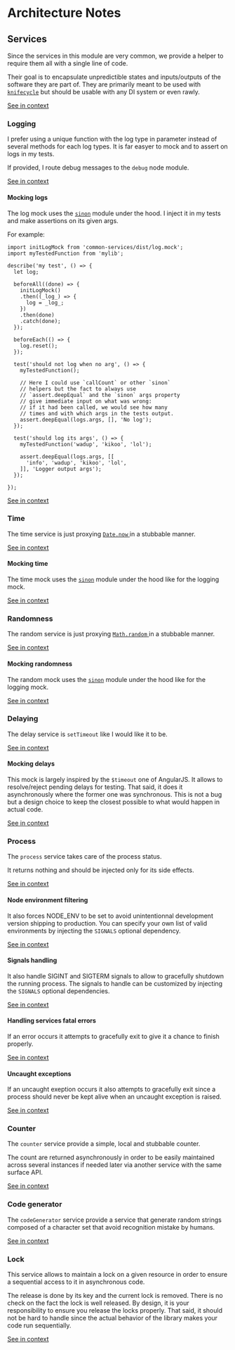 [//]: # ( )
[//]: # (This file is automatically generated by the `jsarch`)
[//]: # (module. Do not change it elsewhere, changes would)
[//]: # (be overriden.)
[//]: # ( )
# Architecture Notes



## Services

Since the services in this module are very common, we
 provide a helper to require them all with a single
 line of code.

Their goal is to encapsulate unpredictible states and
 inputs/outputs of the software they are part of. They
 are primarily meant to be used with
 [`knifecycle`](https://github.com/nfroidure/knifecycle)
 but should be usable with any DI system or even rawly.

[See in context](./src/index.ts#L1-L12)



### Logging

I prefer using a unique function with the log type
 in parameter instead of several methods for each
 log types. It is far easyer to mock and to assert
 on logs in my tests.

If provided, I route debug messages to the `debug`
 node module.

[See in context](./src/log.ts#L39-L49)



#### Mocking logs

The log mock uses the
 [`sinon`](https://github.com/sinonjs/sinon/)
 module under the hood. I inject it in my tests
 and make assertions on its given args.

For example:
```js1
import initLogMock from 'common-services/dist/log.mock';
import myTestedFunction from 'mylib';

describe('my test', () => {
  let log;

  beforeAll((done) => {
    initLogMock()
    .then((_log_) => {
      log = _log_;
    })
    .then(done)
    .catch(done);
  });

  beforeEach(() => {
    log.reset();
  });

  test('should not log when no arg', () => {
    myTestedFunction();

    // Here I could use `callCount` or other `sinon`
    // helpers but the fact to always use
    // `assert.deepEqual` and the `sinon` args property
    // give immediate input on what was wrong:
    // if it had been called, we would see how many
    // times and with which args in the tests output.
    assert.deepEqual(logs.args, [], 'No log');
  });

  test('should log its args', () => {
    myTestedFunction('wadup', 'kikoo', 'lol');

    assert.deepEqual(logs.args, [[
      'info', 'wadup', 'kikoo', 'lol',
    ]], 'Logger output args');
  });

});
```

[See in context](./src/log.mock.ts#L5-L55)



### Time

The time service is just proxying [`Date.now`
](https://developer.mozilla.org/docs/Web/JavaScript/Reference/Global_Objects/Date/now)
 in a stubbable manner.

[See in context](./src/time.ts#L10-L15)



#### Mocking time

The time mock uses the [`sinon`](https://github.com/sinonjs/sinon/)
 module under the hood like for the logging mock.

[See in context](./src/time.mock.ts#L6-L10)



### Randomness

The random service is just proxying [`Math.random`
](https://developer.mozilla.org/docs/Web/JavaScript/Reference/Global_Objects/Math/random)
 in a stubbable manner.

[See in context](./src/random.ts#L10-L15)



#### Mocking randomness

The random mock uses the [`sinon`](https://github.com/sinonjs/sinon/)
 module under the hood like for the logging mock.

[See in context](./src/random.mock.ts#L5-L9)



### Delaying

The delay service is `setTimeout` like I would like it
 to be.

[See in context](./src/delay.ts#L16-L20)



#### Mocking delays

This mock is largely inspired by the `$timeout` one of
 AngularJS. It allows to resolve/reject pending delays
 for testing. That said, it does it asynchronously
 where the former one was synchronous. This is not a
 bug but a design choice to keep the closest possible
 to what would happen in actual code.

[See in context](./src/delay.mock.ts#L6-L14)



### Process

The `process` service takes care of the process status.

It returns nothing and should be injected only for its
 side effects.

[See in context](./src/process.ts#L25-L30)



#### Node environment filtering

It also forces NODE_ENV to be set to avoid unintentionnal
 development version shipping to production. You can specify
 your own list of valid environments by injecting the
 `SIGNALS` optional dependency.

[See in context](./src/process.ts#L61-L67)



#### Signals handling

It also handle SIGINT and SIGTERM signals to allow to
 gracefully shutdown the running process. The signals
 to handle can be customized by injecting the `SIGNALS`
 optional dependencies.

[See in context](./src/process.ts#L77-L83)



#### Handling services fatal errors

If an error occurs it attempts to gracefully exit
to give it a chance to finish properly.

[See in context](./src/process.ts#L88-L92)



#### Uncaught exceptions

If an uncaught exeption occurs it also attempts to
 gracefully exit since a process should never be kept
 alive when an uncaught exception is raised.

[See in context](./src/process.ts#L99-L104)



### Counter

The `counter` service provide a simple, local and
 stubbable counter.

The count are returned asynchronously in order
 to be easily maintained across several instances
 if needed later via another service with the same
 surface API.

[See in context](./src/counter.ts#L21-L30)



### Code generator

The `codeGenerator` service provide a service
 that generate random strings composed of
 a character set that avoid recognition
 mistake by humans.

[See in context](./src/codeGenerator.ts#L18-L24)



### Lock

This service allows to maintain a lock on a given resource in order
 to ensure a sequential access to it in asynchronous code.

The release is done by its key and the current lock is removed. There
 is no check on the fact the lock is well released. By design, it is
 your responsibility to ensure you release the locks properly. That
 said, it should not be hard to handle since the actual behavior of
 the library makes your code run sequentially.

[See in context](./src/lock.ts#L28-L38)

